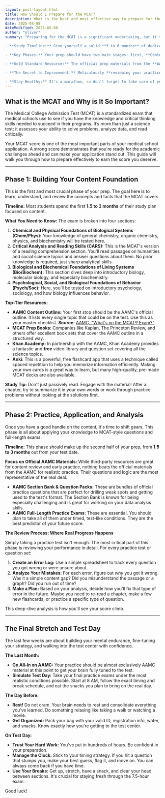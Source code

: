 ```yaml
---
layout: post-layout.html
title: How Should I Prepare for the MCAT?
description: What is the best and most effective way to prepare for the MCAT? We've collected the most important things for your perfect strategy.
date: 2025-08-08
dateModified: 2025-08-08
author: "oliver"
summary: "Preparing for the MCAT is a significant undertaking, but it's entirely manageable with a smart and structured plan. Think of it as a marathon, not a sprint, that combines learning content with mastering test-taking strategy.

- **Study Timeline:** Give yourself a solid **3 to 6 months** of dedicated preparation. This allows for in-depth learning without burnout.

- **Key Phases:** Your prep should have two main stages: first, **Content Review** to build your knowledge base, and second, a **Practice Phase** to apply that knowledge and hone your skills.

- **Gold Standard Resource:** The official prep materials from the **AAMC (Association of American Medical Colleges)** are non-negotiable. They are the creators of the exam, so their materials are the most realistic.

- **The Secret to Improvement:** Meticulously **reviewing your practice tests** is just as important as taking them. Dig into your mistakes to understand *why* you made them.

- **Stay Healthy:** It's a marathon, so don't forget to take care of your **mental and physical health**. Schedule breaks and get enough sleep."
---
```


## What is the MCAT and Why is It So Important?

The Medical College Admission Test (MCAT) is a standardized exam that medical schools use to see if you have the knowledge and critical thinking skills needed to succeed in their programs. It’s more than just a science test; it assesses your ability to solve problems, analyze data, and read critically.

Your MCAT score is one of the most important parts of your medical school application. A strong score demonstrates that you're ready for the academic challenges ahead and can make your application stand out. This guide will walk you through how to prepare effectively to earn the score you deserve.

---

## Phase 1: Building Your Content Foundation

This is the first and most crucial phase of your prep. The goal here is to learn, understand, and review the concepts and facts that the MCAT covers.

**Timeline:** Most students spend the first **1.5 to 3 months** of their study plan focused on content.

**What You Need to Know:** The exam is broken into four sections:

1.  **Chemical and Physical Foundations of Biological Systems (Chem/Phys):** Your knowledge of general chemistry, organic chemistry, physics, and biochemistry will be tested here.
2.  **Critical Analysis and Reading Skills (CARS):** This is the MCAT's version of a reading comprehension section. You'll read passages on humanities and social science topics and answer questions about them. No prior knowledge is required, just sharp analytical skills.
3.  **Biological and Biochemical Foundations of Living Systems (Bio/Biochem):** This section dives deep into introductory biology, molecular biology, and especially biochemistry.
4.  **Psychological, Social, and Biological Foundations of Behavior (Psych/Soc):** Here, you'll be tested on introductory psychology, sociology, and how biology influences behavior.

**Top-Tier Resources:**

* **AAMC Content Outline:** Your first stop should be the AAMC's official outline. It lists every single topic that could be on the test. Use this as your master checklist. **Source:** [AAMC, "What's on the MCAT® Exam?"](https://students-residents.aamc.org/prepare-mcat-exam/whats-mcat-exam-pdf-outline)
* **MCAT Prep Books:** Companies like Kaplan, The Princeton Review, and others offer excellent book sets that cover the AAMC outline in a structured way.
* **Khan Academy:** In partnership with the AAMC, Khan Academy provides a fantastic and **free** video library and question set covering all the science topics.
* **Anki:** This is a powerful, free flashcard app that uses a technique called spaced repetition to help you memorize information efficiently. Making your own cards is a great way to learn, but many high-quality, pre-made MCAT decks are also available.

**Study Tip:** Don't just passively read. Engage with the material! After a chapter, try to summarize it in your own words or work through practice problems without looking at the solutions first.

---

## Phase 2: Practice, Application, and Analysis

Once you have a good handle on the content, it's time to shift gears. This phase is all about applying your knowledge to MCAT-style questions and full-length exams.

**Timeline:** This phase should make up the second half of your prep, from **1.5 to 3 months** out from your test date.

**Focus on Official AAMC Materials:** While third-party resources are great for content review and early practice, nothing beats the official materials from the AAMC for realistic practice. Their questions and logic are the most representative of the real deal.

* **AAMC Section Bank & Question Packs:** These are bundles of official practice questions that are perfect for drilling weak spots and getting used to the test's format. The Section Bank is known for being especially challenging and is great for working on your data analysis skills.
* **AAMC Full-Length Practice Exams:** These are essential. You should plan to take all of them under timed, test-like conditions. They are the best predictor of your future score.

**The Review Process: Where Real Progress Happens**

Simply taking a practice test isn't enough. The most critical part of this phase is reviewing your performance in detail. For every practice test or question set:

1.  **Create an Error Log:** Use a simple spreadsheet to track every question you got wrong or were unsure about.
2.  **Analyze Your Mistakes:** For each error, figure out *why* you got it wrong. Was it a simple content gap? Did you misunderstand the passage or a graph? Did you run out of time?
3.  **Make a Plan:** Based on your analysis, decide how you'll fix that type of error in the future. Maybe you need to re-read a chapter, make a few new flashcards, or practice a specific type of question.

This deep-dive analysis is how you'll see your score climb.

---

## The Final Stretch and Test Day

The last few weeks are about building your mental endurance, fine-tuning your strategy, and walking into the test center with confidence.

**The Last Month:**

* **Go All-In on AAMC:** Your practice should be almost exclusively AAMC material at this point to get your brain fully tuned to the test.
* **Simulate Test Day:** Take your final practice exams under the most realistic conditions possible. Start at 8 AM, follow the exact timing and break schedule, and eat the snacks you plan to bring on the real day.

**The Day Before:**

* **Rest!** Do not cram. Your brain needs to rest and consolidate everything you've learned. Do something relaxing like taking a walk or watching a movie.
* **Get Organized:** Pack your bag with your valid ID, registration info, water, and snacks. Know exactly how you're getting to the test center.

**On Test Day:**

* **Trust Your Hard Work:** You've put in hundreds of hours. Be confident in your preparation.
* **Manage the Clock:** Stick to your timing strategy. If you hit a question that stumps you, make your best guess, flag it, and move on. You can always come back if you have time.
* **Use Your Breaks:** Get up, stretch, have a snack, and clear your head between sections. It's crucial for staying fresh through the 7.5-hour exam.

Good luck!